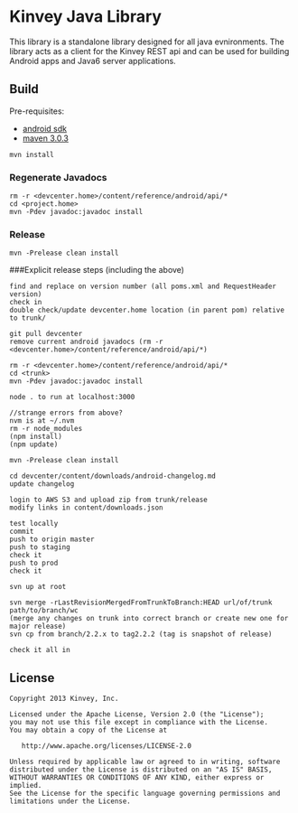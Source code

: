 Kinvey Java Library
======

This library is a standalone library designed for all java evnironments.
The library acts as a client for the Kinvey REST api and can be used for
building Android apps and Java6 server applications.

## Build
Pre-requisites:

* [android sdk](http://developer.android.com/sdk/index.html)
* [maven 3.0.3](http://maven.apache.org/download.cgi)
   
```
mvn install
```

### Regenerate Javadocs

```
rm -r <devcenter.home>/content/reference/android/api/*
cd <project.home> 
mvn -Pdev javadoc:javadoc install
```

### Release

```
mvn -Prelease clean install
```

###Explicit release steps (including the above)
```
find and replace on version number (all poms.xml and RequestHeader version)
check in
double check/update devcenter.home location (in parent pom) relative to trunk/

git pull devcenter
remove current android javadocs (rm -r <devcenter.home>/content/reference/android/api/*)

rm -r <devcenter.home>/content/reference/android/api/*
cd <trunk> 
mvn -Pdev javadoc:javadoc install

node . to run at localhost:3000

//strange errors from above?
nvm is at ~/.nvm
rm -r node_modules
(npm install)
(npm update)

mvn -Prelease clean install

cd devcenter/content/downloads/android-changelog.md
update changelog

login to AWS S3 and upload zip from trunk/release
modify links in content/downloads.json

test locally
commit
push to origin master
push to staging
check it
push to prod
check it

svn up at root

svn merge -rLastRevisionMergedFromTrunkToBranch:HEAD url/of/trunk path/to/branch/wc
(merge any changes on trunk into correct branch or create new one for major release)
svn cp from branch/2.2.x to tag2.2.2 (tag is snapshot of release)

check it all in
```



## License

    Copyright 2013 Kinvey, Inc.

    Licensed under the Apache License, Version 2.0 (the "License");
    you may not use this file except in compliance with the License.
    You may obtain a copy of the License at

       http://www.apache.org/licenses/LICENSE-2.0

    Unless required by applicable law or agreed to in writing, software
    distributed under the License is distributed on an "AS IS" BASIS,
    WITHOUT WARRANTIES OR CONDITIONS OF ANY KIND, either express or implied.
    See the License for the specific language governing permissions and
    limitations under the License.

